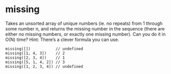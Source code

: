 # missing

Takes an unsorted array of unique numbers (ie. no repeats) from 1 through some number n, and returns the missing number in the sequence (there are either no missing numbers, or exactly one missing number). Can you do it in O(N) time? Hint: There’s a clever formula you can use.

```JS
missing([])           // undefined
missing([1, 4, 3])    // 2
missing([2, 3, 4])    // 1
missing([5, 1, 4, 2]) // 3
missing([1, 2, 3, 4]) // undefined
```
